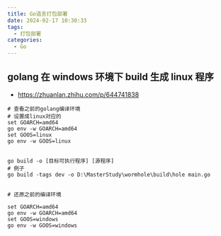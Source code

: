 ```yaml
---
title: Go语言打包部署
date: 2024-02-17 10:30:33
tags:
  - 打包部署
categories:
  - Go
---
```


## golang 在 windows 环境下 build 生成 linux 程序

- <https://zhuanlan.zhihu.com/p/644741838>

```shell
# 查看之前的golang编译环境
# 设置成linux对应的
set GOARCH=amd64
go env -w GOARCH=amd64
set GOOS=linux
go env -w GOOS=linux
​
​
go build -o [目标可执行程序] [源程序]
# 例子
go build -tags dev -o D:\MasterStudy\wormhole\build\hole main.go
​
​
# 还原之前的编译环境
​
set GOARCH=amd64
go env -w GOARCH=amd64
set GOOS=windows
go env -w GOOS=windows
```
